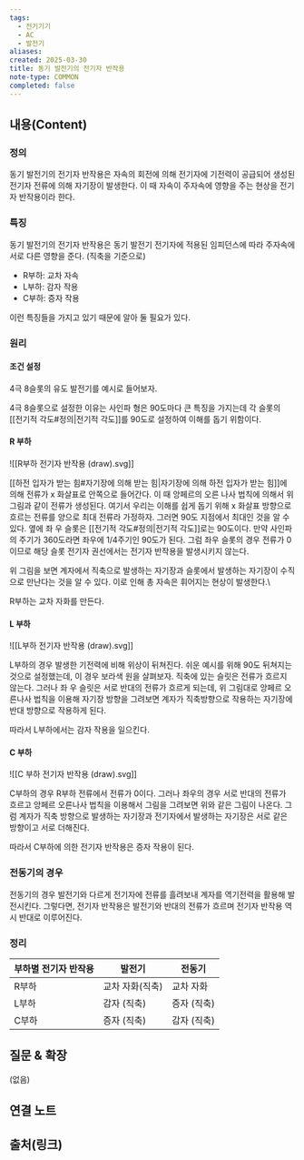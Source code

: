 ```yaml
---
tags:
  - 전기기기
  - AC
  - 발전기
aliases: 
created: 2025-03-30
title: 동기 발전기의 전기자 반작용
note-type: COMMON
completed: false
---
```


## 내용(Content)

### 정의

동기 발전기의 전기자 반작용은 자속의 회전에 의해 전기자에 기전력이 공급되어 생성된 전기자 전류에 의해 자기장이 발생한다. 이 때 자속이 주자속에 영향을 주는 현상을 전기자 반작용이라 한다.

### 특징

동기 발전기의 전기자 반작용은 동기 발전기 전기자에 적용된 임피던스에 따라 주자속에 서로 다른 영향을 준다. (직축을 기준으로)

- R부하: 교차 자속
- L부하: 감자 작용
- C부하: 증자 작용

이런 특징들을 가지고 있기 때문에 알아 둘 필요가 있다.

### 원리

#### 조건 설정

4극 8슬롯의 유도 발전기를 예시로 들어보자. 

4극 8슬롯으로 설정한 이유는 사인파 형은 90도마다 큰  특징을 가지는데 각 슬롯의 [[전기적 각도#정의|전기적 각도]]를 90도로 설정하여 이해를 돕기 위함이다.
#### R 부하

![[R부하 전기자 반작용 (draw).svg]]

[[하전 입자가 받는 힘#자기장에 의해 받는 힘|자기장에 의해 하전 입자가 받는 힘]]에 의해 전류가 x 화살표로 안쪽으로 들어간다. 이 때 앙페르의 오른 나사 법칙에 의해서 위 그림과 같이 전류가 생성된다. 여기서 우리는 이해를 쉽게 돕기 위해 x 화살표 방향으로 흐르는 전류를 양으로 최대 전류라 가정하자. 그러면 90도 지점에서 최대인 것을 알 수 있다. 옆에 좌 우 슬롯은 [[전기적 각도#정의|전기적 각도]]로는 90도이다. 만약 사인파의 주기가 360도라면 좌우에 1/4주기인 90도가 된다. 그럼 좌우 슬롯의 경우 전류가 0이므로 해당 슬롯 전기자 권선에서는 전기자 반작용을 발생시키지 않는다.

위 그림을 보면 계자에서 직축으로 발생하는 자기장과 슬롯에서 발생하는 자기장이 수직으로 만난다는 것을 알 수 있다. 이로 인해 총 자속은 휘어지는 현상이 발생한다.\

R부하는 교차 자화를 만든다.

#### L 부하

![[L부하 전기자 반작용 (draw).svg]]

L부하의 경우 발생한 기전력에 비해 위상이 뒤쳐진다. 쉬운 예시를 위해 90도 뒤쳐지는 것으로 설정했는데, 이 경우 보라색 원을 살펴보자. 직축에 있는 슬릿은 전류가 흐르지 않는다. 그러나 좌 우 슬릿은 서로 반대의 전류가 흐르게 되는데, 위 그림대로 앙페르 오른나사 법칙을 이용해 자기장 방향을 그려보면 계자가 직축방향으로 작용하는 자기장에 반대 방향으로 작용하게 된다.

따라서 L부하에서는 감자 작용을 일으킨다.


#### C 부하

![[C 부하 전기자 반작용 (draw).svg]]

C부하의 경우 R부하 전류에서 전류가 0이다. 그러나 좌우의 경우 서로 반대의 전류가 흐르고 앙페르 오른나사 법칙을 이용해서 그림을 그려보면 위와 같은 그림이 나온다. 그럼 계자가 직축 방향으로 발생하는 자기장과 전기자에서 발생하는 자기장은 서로 같은 방향이고 서로 더해진다.

따라서 C부하에 의한 전기자 반작용은 증자 작용이 된다.

### 전동기의 경우

전동기의 경우 발전기와 다르게 전기자에 전류를 흘려보내 계자를 역기전력을 활용해 발전시킨다. 그렇다면, 전기자 반작용은 발전기와 반대의 전류가 흐르며 전기자 반작용 역시 반대로 이루어진다.


### 정리


| 부하별 전기자 반작용 | 발전기       | 전동기     |
| ----------- | --------- | ------- |
| R부하         | 교차 자화(직축) | 교차 자화   |
| L부하         | 감자 (직축)   | 증자 (직축) |
| C부하         | 증자 (직축)   | 감자 (직축) |




## 질문 & 확장

(없음)

## 연결 노트

## 출처(링크)

